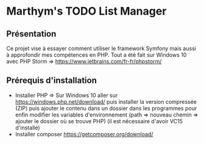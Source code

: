 # Marthym's TODO List Manager

## Présentation

Ce projet vise à essayer comment utiliser le framework Symfony mais aussi à approfondir mes compétences en PHP.
Tout a été fait sur Windows 10 avec PHP Storm => https://www.jetbrains.com/fr-fr/phpstorm/

## Prérequis d'installation

- Installer PHP
=> Sur Windows 10 aller sur https://windows.php.net/download/ puis installer la version compressée (ZIP) puis ajouter le contenu dans un dossier dans les programmes pour enfin modifier les variables d'environnement (path => nouveau chemin => ajouter le dossier où se trouve PHP) (il est nécessaire d'avoir VC15 d'installé)
- Installer composer https://getcomposer.org/download/ 

